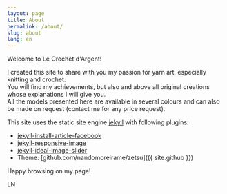 ```yaml
---
layout: page
title: About
permalink: /about/
slug: about
lang: en
---
```

Welcome to Le Crochet d'Argent!


I created this site to share with you my passion for yarn art, especially knitting and crochet.  
You will find my achievements, but also and above all original creations whose explanations I will give you.  
All the models presented here are available in several colours and can also be made on request (contact me for any price request).

This site uses the static site engine [jekyll](http://jekyllrb.com/) with following plugins:
* [jekyll-install-article-facebook](https://github.com/LordAmit/jekyll-instant-article-facebook)
* [jekyll-responsive-image](https://github.com/wildlyinaccurate/jekyll-responsive-image)
* [jekyll-ideal-image-slider](https://github.com/jekylltools/jekyll-ideal-image-slider)
* Theme: [github.com/nandomoreirame/zetsu]({{ site.github }})

Happy browsing on my page!

LN
